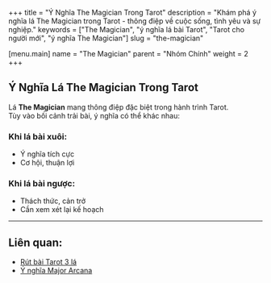 +++
title = "Ý Nghĩa The Magician Trong Tarot"
description = "Khám phá ý nghĩa lá The Magician trong Tarot - thông điệp về cuộc sống, tình yêu và sự nghiệp."
keywords = ["The Magician", "ý nghĩa lá bài Tarot", "Tarot cho người mới", "ý nghĩa The Magician"]
slug = "the-magician"

[menu.main]
name = "The Magician"
parent = "Nhóm Chính"
weight = 2
+++

## Ý Nghĩa Lá The Magician Trong Tarot

Lá **The Magician** mang thông điệp đặc biệt trong hành trình Tarot.  
Tùy vào bối cảnh trải bài, ý nghĩa có thể khác nhau:

### Khi lá bài xuôi:
- Ý nghĩa tích cực  
- Cơ hội, thuận lợi  

### Khi lá bài ngược:
- Thách thức, cản trở  
- Cần xem xét lại kế hoạch  

---

## Liên quan:
- [Rút bài Tarot 3 lá](../../)
- [Ý nghĩa Major Arcana](../)
